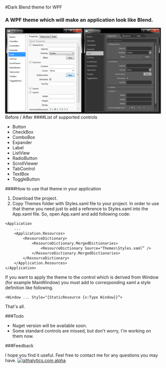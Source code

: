#Dark Blend theme for WPF 

### A WPF theme which will make an application look like Blend.

![Alt text](Screenshot.png)
Before / After
####List of supported controls
- Button
- CheckBox
- ComboBox
- Expander
- Label
- ListView
- RadioButton
- ScrollViewer
- TabControl
- TextBox
- ToggleButton

####How to use that theme in your application

1. Download the project. 
2. Copy Themes folder with Styles.xaml file to your project. 
In order to use that theme you need just to add a reference to Styles.xaml into the App.xaml file.
So, open App.xaml and add following code:

```
<Application
	...
	<Application.Resources>
		<ResourceDictionary>
           	<ResourceDictionary.MergedDictionaries>
				<ResourceDictionary Source="Themes\Styles.xaml” />
			</ResourceDictionary.MergedDictionaries>
		</ResourceDictionary>
	</Application.Resources>
</Application>
```

If you want to apply the theme to the control which is derived from Window (for example MainWindow) you must add to corresponding xaml a style definition like following.

```
<Window ... Style="{StaticResource {x:Type Window}}”>
```
That's all.

###Todo

- Nuget version will be available soon.
- Some standard controls are missed, but don't worry, I'm working on them now.


###Feedback

I hope you find it useful. Feel free to contact me for any questions you may have.
[![githalytics.com alpha](https://cruel-carlota.pagodabox.com/d6297453e809a5281bcc861f3206c601 "githalytics.com")](http://githalytics.com/DanPristupov/WpfThemes)
